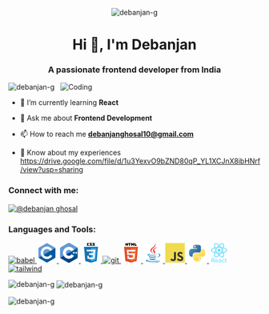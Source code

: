 <p align="center"> <img src="https://propulsive.in/assets/img/service-icon/web.gif" alt="debanjan-g" /> </p>

<h1 align="center">Hi 👋, I'm Debanjan</h1>
<h3 align="center">A passionate frontend developer from India</h3>
<img align="right" alt="Coding" width="400"  src="https://static.vecteezy.com/system/resources/previews/004/865/921/non_2x/programmer-people-concept-use-laptop-and-programming-code-program-icon-spreading-with-modern-flat-style-free-vector.jpg">

<p align="left"> <img src="https://komarev.com/ghpvc/?username=debanjan-g&label=Profile%20views&color=0e75b6&style=flat" alt="debanjan-g" /> </p>

- 🌱 I’m currently learning **React**

- 💬 Ask me about **Frontend Development**

- 📫 How to reach me **debanjanghosal10@gmail.com**

- 📄 Know about my experiences https://drive.google.com/file/d/1u3YexvO9bZND80qP_YL1XCJnX8ibHNrf/view?usp=sharing

<h3 align="left">Connect with me:</h3>
<p align="left">
<a href="https://www.hackerrank.com/debanjanghosal10" target="blank"><img align="center" src="https://raw.githubusercontent.com/rahuldkjain/github-profile-readme-generator/master/src/images/icons/Social/hackerearth.svg" alt="@debanjan ghosal" height="30" width="40" /></a>
</p>

<h3 align="left">Languages and Tools:</h3>
<p align="left"> <a href="https://babeljs.io/" target="_blank" rel="noreferrer"> <img src="https://www.vectorlogo.zone/logos/babeljs/babeljs-icon.svg" alt="babel" width="40" height="40"/> </a> <a href="https://www.cprogramming.com/" target="_blank" rel="noreferrer"> <img src="https://raw.githubusercontent.com/devicons/devicon/master/icons/c/c-original.svg" alt="c" width="40" height="40"/> </a> <a href="https://www.w3schools.com/cpp/" target="_blank" rel="noreferrer"> <img src="https://raw.githubusercontent.com/devicons/devicon/master/icons/cplusplus/cplusplus-original.svg" alt="cplusplus" width="40" height="40"/> </a> <a href="https://www.w3schools.com/css/" target="_blank" rel="noreferrer"> <img src="https://raw.githubusercontent.com/devicons/devicon/master/icons/css3/css3-original-wordmark.svg" alt="css3" width="40" height="40"/> </a> <a href="https://git-scm.com/" target="_blank" rel="noreferrer"> <img src="https://www.vectorlogo.zone/logos/git-scm/git-scm-icon.svg" alt="git" width="40" height="40"/> </a> <a href="https://www.w3.org/html/" target="_blank" rel="noreferrer"> <img src="https://raw.githubusercontent.com/devicons/devicon/master/icons/html5/html5-original-wordmark.svg" alt="html5" width="40" height="40"/> </a> <a href="https://www.java.com" target="_blank" rel="noreferrer"> <img src="https://raw.githubusercontent.com/devicons/devicon/master/icons/java/java-original.svg" alt="java" width="40" height="40"/> </a> <a href="https://developer.mozilla.org/en-US/docs/Web/JavaScript" target="_blank" rel="noreferrer"> <img src="https://raw.githubusercontent.com/devicons/devicon/master/icons/javascript/javascript-original.svg" alt="javascript" width="40" height="40"/> </a> <a href="https://www.python.org" target="_blank" rel="noreferrer"> <img src="https://raw.githubusercontent.com/devicons/devicon/master/icons/python/python-original.svg" alt="python" width="40" height="40"/> </a> <a href="https://reactjs.org/" target="_blank" rel="noreferrer"> <img src="https://raw.githubusercontent.com/devicons/devicon/master/icons/react/react-original-wordmark.svg" alt="react" width="40" height="40"/> </a> <a href="https://tailwindcss.com/" target="_blank" rel="noreferrer"> <img src="https://www.vectorlogo.zone/logos/tailwindcss/tailwindcss-icon.svg" alt="tailwind" width="40" height="40"/> </a> </p>

<p><img align="left" src="https://github-readme-stats.vercel.app/api/top-langs?username=debanjan-g&show_icons=true&locale=en&layout=compact" alt="debanjan-g" /></p>

<p>&nbsp;<img align="center" src="https://github-readme-stats.vercel.app/api?username=debanjan-g&show_icons=true&locale=en" alt="debanjan-g" /></p>

<p><img align="center" src="https://github-readme-streak-stats.herokuapp.com/?user=debanjan-g&" alt="debanjan-g" /></p>
